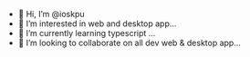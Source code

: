 - 👋 Hi, I’m @ioskpu
- 👀 I’m interested in web and desktop app...
- 🌱 I’m currently learning typescript ...
- 💞️ I’m looking to collaborate on all dev web & desktop app...


<!---
ioskpu/ioskpu is a ✨ special ✨ repository because its `README.md` (this file) appears on your GitHub profile.
You can click the Preview link to take a look at your changes.
--->
